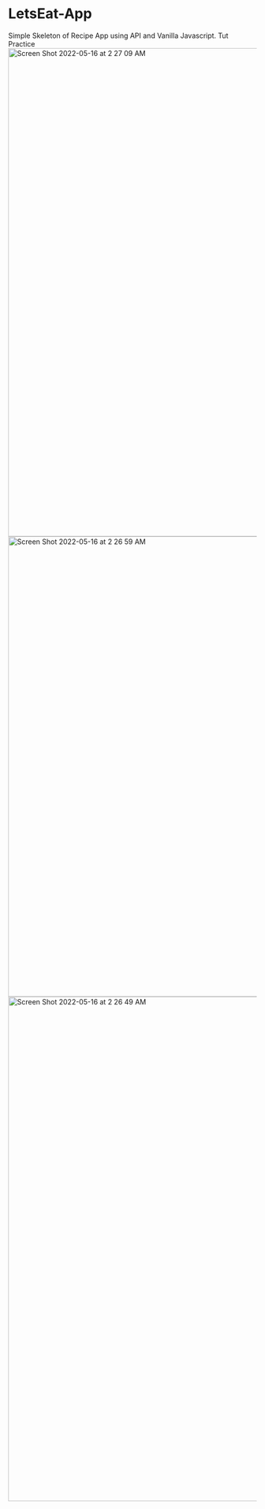 # LetsEat-App
Simple Skeleton of Recipe App using API and Vanilla Javascript. Tut Practice
<img width="991" alt="Screen Shot 2022-05-16 at 2 27 09 AM" src="https://user-images.githubusercontent.com/94889720/168540809-1980170c-9c95-4912-982c-9473a1a9a7e7.png">
<img width="934" alt="Screen Shot 2022-05-16 at 2 26 59 AM" src="https://user-images.githubusercontent.com/94889720/168540816-b6762b6a-2158-4922-97b2-162dadb9f1e6.png">
<img width="1024" alt="Screen Shot 2022-05-16 at 2 26 49 AM" src="https://user-images.githubusercontent.com/94889720/168540817-e626feb5-ac2c-4f42-b645-e63f51cc8b2c.png">
